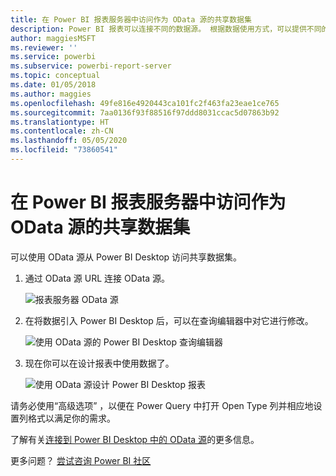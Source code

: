 ```yaml
---
title: 在 Power BI 报表服务器中访问作为 OData 源的共享数据集
description: Power BI 报表可以连接不同的数据源。 根据数据使用方式，可以提供不同的数据源。
author: maggiesMSFT
ms.reviewer: ''
ms.service: powerbi
ms.subservice: powerbi-report-server
ms.topic: conceptual
ms.date: 01/05/2018
ms.author: maggies
ms.openlocfilehash: 49fe816e4920443ca101fc2f463fa23eae1ce765
ms.sourcegitcommit: 7aa0136f93f88516f97ddd8031ccac5d07863b92
ms.translationtype: HT
ms.contentlocale: zh-CN
ms.lasthandoff: 05/05/2020
ms.locfileid: "73860541"
---
```

# <a name="accessing-shared-datasets-as-odata-feeds-in-power-bi-report-server"></a>在 Power BI 报表服务器中访问作为 OData 源的共享数据集
可以使用 OData 源从 Power BI Desktop 访问共享数据集。

1. 通过 OData 源 URL 连接 OData 源。
   
    ![报表服务器 OData 源](media/access-dataset-odata/report-server-odata-feed.png)
2. 在将数据引入 Power BI Desktop 后，可以在查询编辑器中对它进行修改。
   
    ![使用 OData 源的 Power BI Desktop 查询编辑器](media/access-dataset-odata/report-server-odata-results-query-editor.png)
3. 现在你可以在设计报表中使用数据了。
   
    ![使用 OData 源设计 Power BI Desktop 报表](media/access-dataset-odata/report-server-odata-power-bi-desktop-report-design.png)

请务必使用“高级选项”  ，以便在 Power Query 中打开 Open Type 列并相应地设置列格式以满足你的需求。

了解有关[连接到 Power BI Desktop 中的 OData 源](../desktop-connect-odata.md)的更多信息。

更多问题？ [尝试咨询 Power BI 社区](https://community.powerbi.com/)

